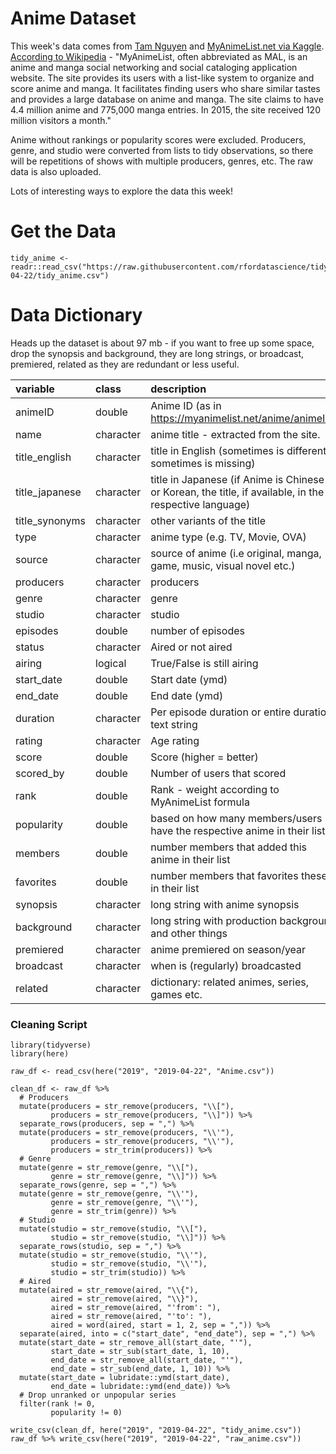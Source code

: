 # Anime Dataset

This week's data comes from [Tam Nguyen](https://github.com/tamdrashtri) and [MyAnimeList.net via Kaggle](https://www.kaggle.com/aludosan/myanimelist-anime-dataset-as-20190204). [According to Wikipedia](https://en.wikipedia.org/wiki/MyAnimeList) - "MyAnimeList, often abbreviated as MAL, is an anime and manga social networking and social cataloging application website. The site provides its users with a list-like system to organize and score anime and manga. It facilitates finding users who share similar tastes and provides a large database on anime and manga. The site claims to have 4.4 million anime and 775,000 manga entries. In 2015, the site received 120 million visitors a month."

Anime without rankings or popularity scores were excluded. Producers, genre, and studio were converted from lists to tidy observations, so there will be repetitions of shows with multiple producers, genres, etc. The raw data is also uploaded.

Lots of interesting ways to explore the data this week!

# Get the Data

```
tidy_anime <- readr::read_csv("https://raw.githubusercontent.com/rfordatascience/tidytuesday/master/data/2019/2019-04-22/tidy_anime.csv")

```

# Data Dictionary

Heads up the dataset is about 97 mb - if you want to free up some space, drop the synopsis and background, they are long strings, or broadcast, premiered, related as they are redundant or less useful.

|variable       |class     |description |
|:--------------|:---------|:-----------|
|animeID        |double    | Anime ID (as in https://myanimelist.net/anime/animeID)          |
|name           |character |anime title - extracted from the site.           |
|title_english  |character | title in English (sometimes is different, sometimes is missing)          |
|title_japanese |character | title in Japanese (if Anime is Chinese or Korean, the title, if available, in the respective language)          |
|title_synonyms |character | other variants of the title         |
|type           |character | anime type (e.g. TV, Movie, OVA)          |
|source         |character | source of anime (i.e original, manga, game, music, visual novel etc.)         |
|producers      |character | producers          |
|genre          |character | genre         |
|studio         |character | studio           |
|episodes       |double    | number of episodes           |
|status         |character | Aired or not aired      |
|airing         |logical   | True/False is still airing          |
|start_date     |double    | Start date (ymd)        |
|end_date       |double    | End date (ymd)        |
|duration       |character | Per episode duration or entire duration, text string        |
|rating         |character | Age rating         |
|score          |double    | Score (higher = better)       |
|scored_by      |double    | Number of users that scored          |
|rank           |double    | Rank - weight according to MyAnimeList formula          |
|popularity     |double    |  based on how many members/users have the respective anime in their list          |
|members        |double    | number members that added this anime in their list         |
|favorites      |double    | number members that favorites these in their list          |
|synopsis       |character | long string with anime synopsis          |
|background     |character | long string with production background and other things          |
|premiered      |character | anime premiered on season/year          |
|broadcast      |character | when is (regularly) broadcasted         |
|related        |character | dictionary: related animes, series, games etc.         |

### Cleaning Script

```
library(tidyverse)
library(here)

raw_df <- read_csv(here("2019", "2019-04-22", "Anime.csv"))

clean_df <- raw_df %>% 
  # Producers
  mutate(producers = str_remove(producers, "\\["),
         producers = str_remove(producers, "\\]")) %>% 
  separate_rows(producers, sep = ",") %>% 
  mutate(producers = str_remove(producers, "\\'"),
         producers = str_remove(producers, "\\'"),
         producers = str_trim(producers)) %>% 
  # Genre
  mutate(genre = str_remove(genre, "\\["),
         genre = str_remove(genre, "\\]")) %>% 
  separate_rows(genre, sep = ",") %>% 
  mutate(genre = str_remove(genre, "\\'"),
         genre = str_remove(genre, "\\'"),
         genre = str_trim(genre)) %>% 
  # Studio
  mutate(studio = str_remove(studio, "\\["),
         studio = str_remove(studio, "\\]")) %>% 
  separate_rows(studio, sep = ",") %>% 
  mutate(studio = str_remove(studio, "\\'"),
         studio = str_remove(studio, "\\'"),
         studio = str_trim(studio)) %>% 
  # Aired
  mutate(aired = str_remove(aired, "\\{"),
         aired = str_remove(aired, "\\}"),
         aired = str_remove(aired, "'from': "),
         aired = str_remove(aired, "'to': "),
         aired = word(aired, start = 1, 2, sep = ",")) %>% 
  separate(aired, into = c("start_date", "end_date"), sep = ",") %>% 
  mutate(start_date = str_remove_all(start_date, "'"),
         start_date = str_sub(start_date, 1, 10),
         end_date = str_remove_all(start_date, "'"),
         end_date = str_sub(end_date, 1, 10)) %>%
  mutate(start_date = lubridate::ymd(start_date),
         end_date = lubridate::ymd(end_date)) %>% 
  # Drop unranked or unpopular series
  filter(rank != 0,
         popularity != 0)

write_csv(clean_df, here("2019", "2019-04-22", "tidy_anime.csv"))
raw_df %>% write_csv(here("2019", "2019-04-22", "raw_anime.csv"))
```